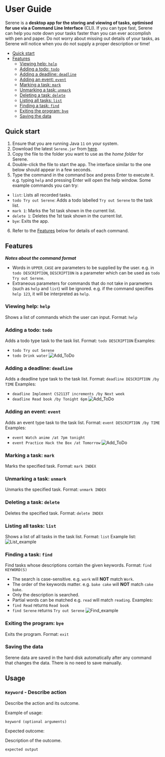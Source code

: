# User Guide

Serene is a **desktop app for the storing and viewing of tasks, optimised for use via a Command Line Interface** (CLI).
If you can type fast, Serene can help you note down your tasks faster than you can ever accomplish with pen and paper.
Do not worry about missing out details of your tasks, as Serene will notice when you do not supply a proper description or time!

- [Quick start](#quick-start)
- [Features](#features)
  - [Viewing help: `help`](#viewing-help-help)
  - [Adding a todo: `todo`](#adding-a-todo-todo)
  - [Adding a deadline: `deadline`](#adding-a-deadline-deadline)
  - [Adding an event: `event`](#adding-an-event-event)
  - [Marking a task: `mark`](#marking-a-task-mark)
  - [Unmarking a task: `unmark`](#unmarking-a-task-unmark)
  - [Deleting a task: `delete`](#deleting-a-task-delete)
  - [Listing all tasks: `list`](#listing-all-tasks-list)
  - [Finding a task: `find`](#finding-a-task-find)
  - [Exiting the program: `bye`](#exiting-the-program-bye)
  - [Saving the data](#saving-the-data)

## Quick start
1. Ensure that you are running Java `11` on your system.
2. Download the latest `Serene.jar` from [here]().
3. Copy the file to the folder you want to use as the *home folder* for Serene.
4. Double-click the file to start the app. The interface similar to the one below should appear in a few seconds.
5. Type the command in the command box and press Enter to execute it. e.g. typing `help` and pressing Enter will open the help window.
Some example commands you can try:
* `list`: Lists all recorded tasks.
* `todo Try out Serene`: Adds a todo labelled `Try out Serene` to the task list.
* `mark 1`: Marks the 1st task shown in the current list.
* `delete 1`: Deletes the 1st task shown in the current list.
* `bye`: Exits the app.
6. Refer to the [Features](#features) below for details of each command.

## Features 

***Notes about the command format***
* Words in `UPPER_CASE` are parameters to be supplied by the user.
e.g. in `todo DESCRIPTION`, `DESCRIPTION` is a parameter which can be used as `todo Try out Serene`.
* Extraneous parameters for commands that do not take in parameters (such as `help` and `list`) will be ignored.
e.g. if the command specifies `help 123`, it will be interpreted as `help`.

### Viewing help: `help`

Shows a list of commands which the user can input.
Format: `help`

### Adding a todo: `todo`

Adds a todo type task to the task list.
Format: `todo DESCRIPTION`
Examples: 
- `todo Try out Serene`
- `todo Drink water`
  ![Add_ToDo](/assets/Add_ToDo.png)

### Adding a deadline: `deadline`

Adds a deadline type task to the task list.
Format: `deadline DESCRIPTION /by TIME`
Examples: 
- `deadline Implement CS2113T increments /by Next week`
- `deadline Read book /by Tonight 6pm`
  ![Add_ToDo](/assets/Add_Deadline.png)

### Adding an event: `event`

Adds an event type task to the task list.
Format: `event DESCRIPTION /by TIME`
Examples:
- `event Watch anime /at 7pm tonight`
- `event Practice Hack the Box /at Tomorrow`
  ![Add_ToDo](/assets/Add_Event.png)

### Marking a task: `mark`

Marks the specified task.
Format: `mark INDEX`

### Unmarking a task: `unmark`

Unmarks the specified task.
Format: `unmark INDEX`

### Deleting a task: `delete`

Deletes the specified task.
Format: `delete INDEX`

### Listing all tasks: `list`

Shows a list of all tasks in the task list.
Format: `list`
Example list:
![List_example](/assets/List.png)

### Finding a task: `find`

Find tasks whose descriptions contain the given keywords.
Format: `find KEYWORD(S)`
- The search is case-sensitive. e.g. `work` will **NOT** match `Work`.
- The order of the keywords matter. e.g. `bake cake` will **NOT** match `cake bake`.
- Only the description is searched.
- Partial words can be matched e.g. `read` will match `reading`.
Examples:
- `find Read` returns `Read book`
- `find Serene` returns `Try out Serene`
  ![Find_example](/assets/Find.png)

### Exiting the program: `bye`

Exits the program.
Format: `exit`

### Saving the data

Serene data are saved in the hard disk automatically after any command that changes the data.
There is no need to save manually.

## Usage

### `Keyword` - Describe action

Describe the action and its outcome.

Example of usage: 

`keyword (optional arguments)`

Expected outcome:

Description of the outcome.

```
expected output
```
